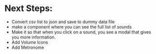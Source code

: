 # Next Steps:

- Convert csv list to json and save to dummy data file
- make a component where you can see the full list of sounds
- Make it so that when you click on a sound, you see a modal that gives you more information.
- Add Volume Icons
- Add Metronome
